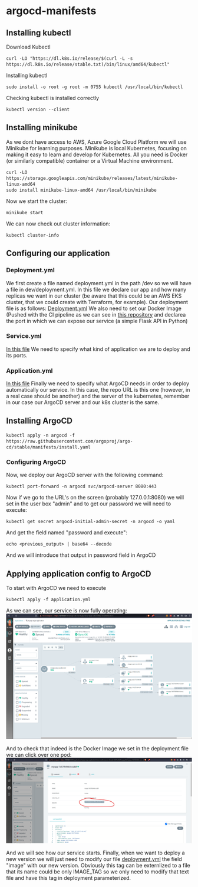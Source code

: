 # argocd-manifests
## Installing kubectl
Download Kubectl
```
curl -LO "https://dl.k8s.io/release/$(curl -L -s https://dl.k8s.io/release/stable.txt)/bin/linux/amd64/kubectl"
```
Installing kubectl
```
sudo install -o root -g root -m 0755 kubectl /usr/local/bin/kubectl
```
Checking kubectl is installed correctly
```
kubectl version --client
```


## Installing minikube
As we dont have access to AWS, Azure Google Cloud Platform we will use Minikube for learning purposes. Minikube is local Kubernetes, focusing on making it easy to learn and develop for Kubernetes. All you need is Docker (or similarly compatible) container or a Virtual Machine environment. 
```
curl -LO https://storage.googleapis.com/minikube/releases/latest/minikube-linux-amd64
sudo install minikube-linux-amd64 /usr/local/bin/minikube
```
Now we start the cluster: 
```
minikube start
```
We can now check out cluster information: 
```
kubectl cluster-info
```
## Configuring our application
### Deployment.yml
We first create a file named deployment.yml in the path /dev so we will have a file in dev/deployment.yml. In this file we declare our app and how many replicas we want in our cluster (be aware that this could be an AWS EKS cluster, that we could create with Terraform, for example). Our deployment file is as follows:
[Deployment.yml](https://github.com/AntonioBriPerez/argocd-manifests/blob/main/dev/deployment.yml)
We also need to set our Docker Image (Pushed with the CI pipeline as we can see in [this repository](https://github.com/AntonioBriPerez/CI-CD-argoCD-sample-app)
and declarea the port in which we can expose our service (a simple Flask API in Python) 

### Service.yml
[In this file](https://github.com/AntonioBriPerez/argocd-manifests/blob/main/dev/service.yml) We need to specify what kind of application we are to deploy and its ports. 

### Application.yml
[In this file](https://github.com/AntonioBriPerez/argocd-manifests/blob/main/application.yml) Finally we need to specify what ArgoCD needs in order to deploy automatically our service. In this case, the repo URL is this one (however, in a real case should be another) and the server of the kubernetes, remember in our case our ArgoCD server and our k8s cluster is the same. 

## Installing ArgoCD
```
kubectl apply -n argocd -f https://raw.githubusercontent.com/argoproj/argo-cd/stable/manifests/install.yaml
```

### Configuring ArgoCD
Now, we deploy our ArgoCD server with the following command: 
```
kubectl port-forward -n argocd svc/argocd-server 8080:443
```
Now if we go to the URL's on the screen (probably 127.0.0.1:8080) we will set in the user box "admin" and to get our password we will need to execute: 
```
kubectl get secret argocd-initial-admin-secret -n argocd -o yaml
```
And get the field named "password and execute": 
```
echo <previous_output> | base64 --decode
```
And we will introduce that output in password field in ArgoCD

## Applying application config to ArgoCD
To start with ArgoCD we need to execute
```
kubectl apply -f application.yml 
```
As we can see, our service is now fully operating: 
![alt text](https://github.com/AntonioBriPerez/argocd-manifests/blob/main/images/ArgoCD%20deployment.png)

And to check that indeed is the Docker Image we set in the deployment file we can click over one pod: 
![alt text](https://github.com/AntonioBriPerez/argocd-manifests/blob/main/images/argo_cd_docker_deployment.png)

And we will see how our service starts. Finally, when we want to deploy a new version we will just need to modify our file [deployment.yml](https://github.com/AntonioBriPerez/argocd-manifests/blob/main/dev/deployment.yml) the field "image" with our new version. Obviously this tag can be externlized to a file that its name could be only IMAGE_TAG so we only need to modify that text file and have this tag in deployment parameterized. 
